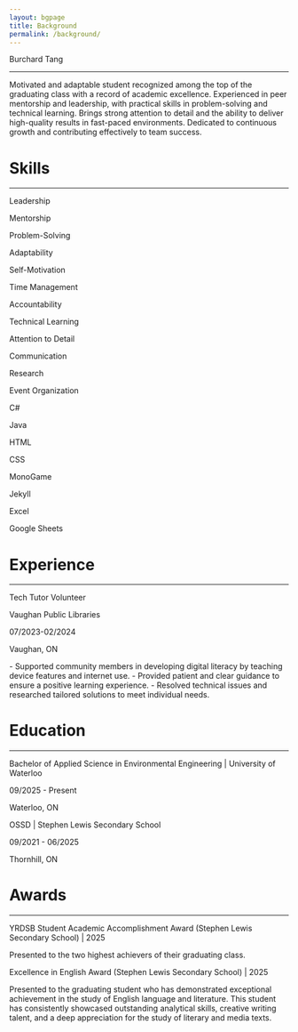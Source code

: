 ```yaml
---
layout: bgpage
title: Background
permalink: /background/
---
```


<div class="bgpage-title">Burchard Tang</div>

---

Motivated and adaptable student recognized among the top of the graduating class with a record of academic excellence. Experienced in peer mentorship and leadership, with practical skills in problem-solving and technical learning. Brings strong attention to detail and the ability to deliver high-quality results in fast-paced environments. Dedicated to continuous growth and contributing effectively to team success.

# Skills
---
<div class="skill-list">
<!--
    <p>Skill1</p>
    <p>Skill2</p>
    <p>Skill3</p>
-->
    <p class="softskill">Leadership</p>
    <p class="softskill">Mentorship</p>
    <p class="softskill">Problem-Solving</p>
    <p class="softskill">Adaptability</p>
    <p class="softskill">Self-Motivation</p>
    <p class="softskill">Time Management</p>
    <p class="softskill">Accountability</p>
    <p class="softskill">Technical Learning</p>
    <p class="softskill">Attention to Detail</p>
    <p class="softskill">Communication</p>
    <p class="softskill">Research</p>
    <p class="softskill">Event Organization</p>
    <p class="hardskill">C#</p>
    <p class="hardskill">Java</p>
    <p class="hardskill">HTML</p>
    <p class="hardskill">CSS</p>
    <p class="hardskill">MonoGame</p>
    <p class="hardskill">Jekyll</p>
    <p class="hardskill">Excel</p>
    <p class="hardskill">Google Sheets</p>
</div>

# Experience
---
<div class="experience-entry">
    <p class="role">Tech Tutor Volunteer</p>
    <p class="company">Vaughan Public Libraries</p>
    <div class="time-loc-row"><p>07/2023-02/2024</p><p>Vaughan, ON</p></div>
</div>
- Supported community members in developing digital literacy by teaching device features and internet use. 
- Provided patient and clear guidance to ensure a positive learning experience. 
- Resolved technical issues and researched tailored solutions to meet individual needs.

<!--
<div class="experience-entry">
    <p class="role">Role</p>
    <p class="company">Company</p>
    <div class="time-loc-row"><p>XX/20XX-XX/20XX</p><p>City, Ctry</p></div>
</div>
- Lorem ipsum dolor sit amet, consectetur adipiscing elit
- Lorem ipsum dolor sit amet, consectetur adipiscing elit
- Lorem ipsum dolor sit amet, consectetur adipiscing elit
-->

# Education
---
<div class="education-entry">
    <p class="education-title">Bachelor of Applied Science in Environmental Engineering | University of Waterloo</p>
    <div class="time-loc-row"><p>09/2025 - Present</p><p>Waterloo, ON</p></div>
</div>
<div class="education-entry">
    <p class="education-title">OSSD | Stephen Lewis Secondary School</p>
    <div class="time-loc-row"><p>09/2021 - 06/2025</p><p>Thornhill, ON</p></div>
</div>

<!--
<div class="education-entry">
    <p class="degree">Degree</p>
    <p class="institution">Institution</p>
    <div class="time-loc-row"><p>XX/20XX-XX/20XX</p><p>City, Ctry</p></div>
</div>
-->

# Awards
---
<div class="award-entry">
    <p class="award-title">YRDSB Student Academic Accomplishment Award (Stephen Lewis Secondary School) | 2025</p>
    <p class="award-description">Presented to the two highest achievers of their graduating class.</p>
</div>

<div class="award-entry">
    <p class="award-title">Excellence in English Award (Stephen Lewis Secondary School) | 2025</p>
    <p class="award-description">Presented to the graduating student who has demonstrated exceptional achievement in the study of English language and literature. This student has consistently showcased outstanding analytical skills, creative writing talent, and a deep appreciation for the study of literary and media texts.</p>
</div>

<!--
<div class="award-entry">
    <p class="award-title">Award (institution) 20XX</p>
    <p class="award-description">Lorem ipsum dolor sit amet, consectetur adipiscing elit</p>
</div>
-->


